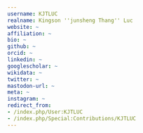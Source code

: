 ```yaml
---
username: KJTLUC
realname: Kingson ''junsheng Thang'' Luc
website: ~
affiliation: ~
bio: ~
github: ~
orcid: ~
linkedin: ~
googlescholar: ~
wikidata: ~
twitter: ~
mastodon-url: ~
meta: ~
instagram: ~
redirect_from:
- /index.php/User:KJTLUC
- /index.php/Special:Contributions/KJTLUC
---
```

